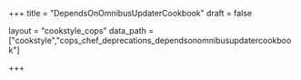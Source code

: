 +++
title = "DependsOnOmnibusUpdaterCookbook"
draft = false

layout = "cookstyle_cops"
data_path = ["cookstyle","cops_chef_deprecations_dependsonomnibusupdatercookbook"]

+++

<!-- The content of this page is automatically generated from the
cops_chef_deprecations_dependsonomnibusupdatercookbook.yml file in github.com/chef/cookstyle/blob/main/docs-chef-io/data/cookstyle/. -->
